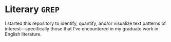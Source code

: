 # Literary `GREP`

I started this repository to identify, quantify, and/or visualize text patterns of interest—specifically those that I’ve encountered in my graduate work in English literature.

